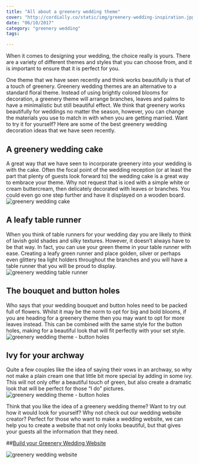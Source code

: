 ```yaml
---
title: "All about a greenery wedding theme"
cover: "http://cordially.co/static/img/greenery-wedding-inspiration.jpg"
date: "06/10/2017"
category: "greenery wedding"
tags:

---
```


When it comes to designing your wedding, the choice really is yours.
There are a variety of different themes and styles that you can choose from, and it is important to ensure that it is perfect for you.

One theme that we have seen recently and think works beautifully is that of a touch of greenery.
Greenery wedding themes are an alternative to a standard floral theme. Instead of using brightly colored blooms for decoration, a greenery theme will arrange branches, leaves and palms to have a minimalistic but still beautiful effect.
We think that greenery works beautifully for weddings no matter the season, however, you can change the materials you use to match in with when you are getting married.
Want to try it for yourself? Here are some of the best greenery wedding decoration ideas that we have seen recently.

## A greenery wedding cake

A great way that we have seen to incorporate greenery into your wedding is with the cake. Often the focal point of the wedding reception (or at least the part that plenty of guests look forward to) the wedding cake is a great way to embrace your theme. Why not request that is iced with a simple white or cream buttercream, then delicately decorated with leaves or branches. You could even go one step further and have it displayed on a wooden board.
![greenery wedding cake](http://cordially.co/static/img/Greenery-wedding-cake-ideas.jpg)

## A leafy table runner

When you think of table runners for your wedding day you are likely to think of lavish gold shades and silky textures. However, it doesn’t always have to be that way. In fact, you can use your green theme in your table runner with ease. Creating a leafy green runner and place golden, silver or perhaps even glittery tea light holders throughout the branches and you will have a table runner that you will be proud to display.
![greenery wedding table runner](http://cordially.co/static/img/Greenery-table-runner.jpg)

## The bouquet and button holes

Who says that your wedding bouquet and button holes need to be packed full of flowers. Whilst it may be the norm to opt for big and bold blooms, if you are heading for a greenery theme then you may want to opt for more leaves instead. This can be combined with the same style for the button holes, making for a beautiful look that will fit perfectly with your set style.
![greenery wedding theme - button holes](http://cordially.co/static/img/greenery-wedding-boutonnieres.jpg)


## Ivy for your archway

Quite a few couples like the idea of saying their vows in an archway, so why not make a plain cream one that little bit more special by adding in some ivy. This will not only offer a beautiful touch of green, but also create a dramatic look that will be perfect for those “I do” pictures.
![greenery wedding theme - button holes](http://cordially.co/static/img/greenery-wedding-arch.jpg)

Think that you like the idea of a greenery wedding theme? Want to try out how it would look for yourself? Why not check out our wedding website creator? Perfect for those who want to make a wedding website, we can help you to create a website that not only looks beautiful, but that gives your guests all the information that they need.

##[Build your Greenery Wedding Website](https://app.cordially.co/template/greenery)

![greenery wedding website](http://cordially.co/static/img/greenery-wedding-website-template.jpg)
